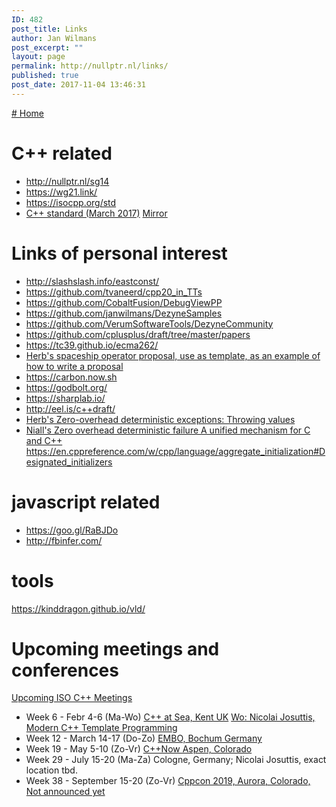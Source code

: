 ```yaml
---
ID: 482
post_title: Links
author: Jan Wilmans
post_excerpt: ""
layout: page
permalink: http://nullptr.nl/links/
published: true
post_date: 2017-11-04 13:46:31
---
```

[# Home][1]

# C++ related

*   <http://nullptr.nl/sg14>
*   <https://wg21.link/>
*   <https://isocpp.org/std>
*   [C++ standard (March 2017)][2] [Mirror][3]

# Links of personal interest

*   <http://slashslash.info/eastconst/>
*   <https://github.com/tvaneerd/cpp20_in_TTs>
*   <https://github.com/CobaltFusion/DebugViewPP>
*   <https://github.com/janwilmans/DezyneSamples>
*   <https://github.com/VerumSoftwareTools/DezyneCommunity>
*   <https://github.com/cplusplus/draft/tree/master/papers>
*   <https://tc39.github.io/ecma262/>
*   [Herb's spaceship operator proposal, use as template, as an example of how to write a proposal][4]
*   <https://carbon.now.sh>
*   <https://godbolt.org/>
*   <https://sharplab.io/>
*   <http://eel.is/c++draft/>
*   [Herb's Zero-overhead deterministic exceptions: Throwing values][5]
*   [Niall's Zero overhead deterministic failure A unified mechanism for C and C++][6] <https://en.cppreference.com/w/cpp/language/aggregate_initialization#Designated_initializers>

# javascript related

*   <https://goo.gl/RaBJDo>
*   <http://fbinfer.com/>

# tools

https://kinddragon.github.io/vld/

# Upcoming meetings and conferences

[Upcoming ISO C++ Meetings][7]

*   Week 6 - Febr 4-6 (Ma-Wo) [C++ at Sea, Kent UK][8] [Wo: Nicolai Josuttis, Modern C++ Template Programming][9] 
*   Week 12 - March 14-17 (Do-Zo) [EMBO, Bochum Germany][10] 
*   Week 19 - May 5-10 (Zo-Vr) [C++Now Aspen, Colorado][11]
*   Week 29 - July 15-20 (Ma-Za) Cologne, Germany; Nicolai Josuttis, exact location tbd.
*   Week 38 - September 15-20 (Zo-Vr) [Cppcon 2019, Aurora, Colorado, Not announced yet][12]

 [1]: http://nullptr.nl
 [2]: http://www.open-std.org/jtc1/sc22/wg21/docs/papers/2017/n4659.pdf
 [3]: https://github.com/janwilmans/janwilmans.github.io/blob/master/n4659.pdf
 [4]: http://open-std.org/JTC1/SC22/WG21/docs/papers/2017/p0515r0.pdf
 [5]: http://www.open-std.org/jtc1/sc22/wg21/docs/papers/2018/p0709r1.pdf
 [6]: http://www.open-std.org/jtc1/sc22/wg14/www/docs/n2289.pdf
 [7]: https://isocpp.org/std/meetings-and-participation/upcoming-meetings
 [8]: https://cpponsea.uk/
 [9]: https://cpponsea.uk/sessions/modern-cpp-template-programming.html
 [10]: http://embo.io
 [11]: http://cppnow.org/
 [12]: https://cppcon.org/